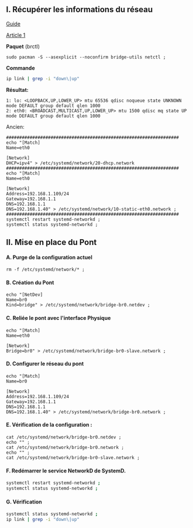 ## I. Récupérer les informations du réseau

[Guide](https://www.xmodulo.com/switch-from-networkmanager-to-systemd-networkd.html)

[Article 1](https://unix.stackexchange.com/questions/411936/configuring-a-bridge-interface-with-systemd-networkd)




**Paquet** (brctl)
```
sudo pacman -S --asexplicit --noconfirm bridge-utils netctl ;
```


**Commande**
```bash
ip link | grep -i "down\|up"
```
**Résultat:**
```
1: lo: <LOOPBACK,UP,LOWER_UP> mtu 65536 qdisc noqueue state UNKNOWN mode DEFAULT group default qlen 1000
2: eth0: <BROADCAST,MULTICAST,UP,LOWER_UP> mtu 1500 qdisc mq state UP mode DEFAULT group default qlen 1000
```

Ancien:
```
##################################################################
echo "[Match]
Name=eth0

[Network]
DHCP=ipv4" > /etc/systemd/network/20-dhcp.network
##################################################################
echo "[Match]
Name=eth0

[Network]
Address=192.168.1.109/24
Gateway=192.168.1.1
DNS=192.168.1.1
DNS=192.168.1.40" > /etc/systemd/network/10-static-eth0.network ;
##################################################################
systemctl restart systemd-networkd ;
systemctl status systemd-networkd ;
```




## II. Mise en place du Pont

#### A. Purge de la configuration actuel
```
rm -f /etc/systemd/network/* ;
```

#### B. Création du Pont
```
echo "[NetDev]
Name=br0
Kind=bridge" > /etc/systemd/network/bridge-br0.netdev ;
```

#### C. Reliée le pont avec l'interface Physique
```
echo "[Match]
Name=eth0

[Network]
Bridge=br0" > /etc/systemd/network/bridge-br0-slave.network ;
```

#### D. Configurer le réseau du pont
```
echo "[Match]
Name=br0

[Network]
Address=192.168.1.109/24
Gateway=192.168.1.1
DNS=192.168.1.1
DNS=192.168.1.40" > /etc/systemd/network/bridge-br0.network ;
```

#### E. Vérification de la configuration :
```
cat /etc/systemd/network/bridge-br0.netdev ;
echo "" ;
cat /etc/systemd/network/bridge-br0.network ;
echo "" ;
cat /etc/systemd/network/bridge-br0-slave.network ;
```

#### F. Redémarrer le service NetworkD de SystemD.
```bash
systemctl restart systemd-networkd ;
systemctl status systemd-networkd ;
```

#### G. Vérification
```bash
systemctl status systemd-networkd ;
ip link | grep -i "down\|up"
```


